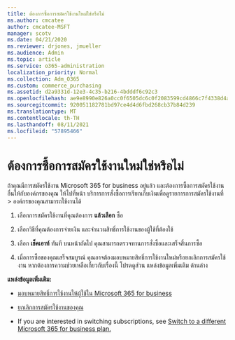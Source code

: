 ```yaml
---
title: ต้องการซื้อการสมัครใช้งานใหม่ใช่หรือไม่
ms.author: cmcatee
author: cmcatee-MSFT
manager: scotv
ms.date: 04/21/2020
ms.reviewer: drjones, jmueller
ms.audience: Admin
ms.topic: article
ms.service: o365-administration
localization_priority: Normal
ms.collection: Adm_O365
ms.custom: commerce_purchasing
ms.assetid: d2a9331d-12e3-4c35-b216-4bdddf6c92c3
ms.openlocfilehash: ae9e8990e826a0cc0f6505dc6c0f2083599cd4866c7f4338d4a1c67568083616
ms.sourcegitcommit: 920051182781bd97ce4d4d6fbd268cb37b84d239
ms.translationtype: MT
ms.contentlocale: th-TH
ms.lasthandoff: 08/11/2021
ms.locfileid: "57895466"
---
```

# <a name="looking-to-buy-a-new-subscription"></a>ต้องการซื้อการสมัครใช้งานใหม่ใช่หรือไม่

ถ้าคุณมีการสมัครใช้งาน Microsoft 365 for business อยู่แล้ว และต้องการซื้อการสมัครใช้งานอื่นให้กับองค์กรของคุณ ให้ไปที่หน้า บริการการสั่งซื้อการเรียกเก็บเงินเพื่อดูรายการการสมัครใช้งานที่ \> [](https://go.microsoft.com/fwlink/p/?linkid=868433)องค์กรของคุณสามารถใช้งานได้
 
1. เลือกการสมัครใช้งานที่คุณต้องการ **แล้วเลือก** ซื้อ

2. เลือกวิธีที่คุณต้องการจ่ายเงิน และจํานวนสิทธิ์การใช้งานของผู้ใช้ที่ต้องใช้

3. เลือก **เช็คเอาท์** ทันที บนหน้าถัดไป คุณสามารถตรวจทานการสั่งซื้อและเสร็จสิ้นการซื้อ

4. เมื่อการซื้อของคุณเสร็จสมบูรณ์ คุณอาจต้องมอบหมายสิทธิ์การใช้งานใหม่หรือยกเลิกการสมัครใช้งาน หากต้องการความช่วยเหลือเกี่ยวกับเรื่องนี้ โปรดดูส่วน แหล่งข้อมูลเพิ่มเติม ด้านล่าง

 **แหล่งข้อมูลเพิ่มเติม:**
  
- [มอบหมายสิทธิ์การใช้งานให้ผู้ใช้ใน Microsoft 365 for business](https://docs.microsoft.com/microsoft-365/admin/add-users/add-users)
    
- [ยกเลิกการสมัครใช้งานของคุณ](https://docs.microsoft.com/microsoft-365/commerce/subscriptions/cancel-your-subscription)
    
- If you are interested in switching subscriptions, see [Switch to a different Microsoft 365 for business plan.](https://docs.microsoft.com/microsoft-365/commerce/subscriptions/switch-to-a-different-plan)